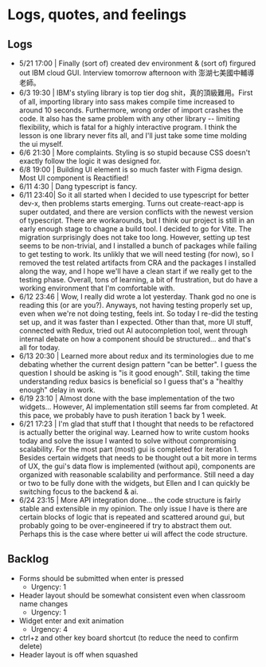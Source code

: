 # Logs, quotes, and feelings

## Logs

- 5/21 17:00 | Finally (sort of) created dev environment & (sort of) firgured out IBM cloud GUI. Interview tomorrow afternoon with 澎湖七美國中輔導老師。
- 6/3 19:30 | IBM's styling library is top tier dog shit，真的頂級難用。First of all, importing library into sass makes compile time increased to around 10 seconds. Furthermore, wrong order of import crashes the code. It also has the same problem with any other library -- limiting flexibility, which is fatal for a highly interactive program. I think the lesson is one library never fits all, and I'll just take some time molding the ui myself.
- 6/6 21:30 | More complaints. Styling is so stupid because CSS doesn't exactly follow the logic it was designed for.
- 6/8 19:00 | Building UI element is so much faster with Figma design. Most UI component is Reactified!
- 6/11 4:30 | Dang typescript is fancy.
- 6/11 23:40| So it all started when I decided to use typescript for better dev-x, then problems starts emerging. Turns out create-react-app is super outdated, and there are version conflicts with the newest version of typescript. There are workarounds, but I think our project is still in an early enough stage to chagne a build tool. I decided to go for Vite. The migration surprisingly does not take too long. However, setting up test seems to be non-trivial, and I installed a bunch of packages while failing to get testing to work. Its unlikly that we will need testing (for now), so I removed the test related artifacts from CRA and the packages I installed along the way, and I hope we'll have a clean start if we really get to the testing phase. Overall, tons of learning, a bit of frustration, but do have a working environment that I'm comfortable with.
- 6/12 23:46 | Wow, I really did wrote a lot yesterday. Thank god no one is reading this (or are you?). Anyways, not having testing properly set up, even when we're not doing testing, feels int. So today I re-did the testing set up, and it was faster than I expected. Other than that, more UI stuff, connected with Redux, tried out AI autocompletion tool, went through internal debate on how a component should be structured... and that's all for today.
- 6/13 20:30 | Learned more about redux and its terminologies due to me debating whether the current design pattern "can be better". I guess the question I should be asking is "is it good enough". Still, taking the time understanding redux basics is beneficial so I guess that's a "healthy enough" delay in work.
- 6/19 23:10 | Almost done with the base implementation of the two widgets... However, AI implementation still seems far from completed. At this pace, we probably have to push iteration 1 back by 1 week.
- 6/21 17:23 | I'm glad that stuff that I thought that needs to be refactored is actually better the original way. Learned how to write custom hooks today and solve the issue I wanted to solve without compromising scalability. For the most part (most) gui is completed for iteration 1. Besides certain widgets that needs to be thought out a bit more in terms of UX, the gui's data flow is implemented (without api), components are organized with reasonable scalability and performance. Still need a day or two to be fully done with the widgets, but Ellen and I can quickly be switching focus to the backend & ai.
- 6/24 23:15 | More API integration done... the code structure is fairly stable and extensible in my opinion. The only issue I have is there are certain blocks of logic that is repeated and scattered around gui, but probably going to be over-engineered if try to abstract them out. Perhaps this is the case where better ui will affect the code structure.

## Backlog

- Forms should be submitted when enter is pressed
  - Urgency: 1
- Header layout should be somewhat consistent even when classroom name changes
  - Urgency: 1
- Widget enter and exit animation
  - Urgency: 4
- ctrl+z and other key board shortcut (to reduce the need to confirm delete)
- Header layout is off when squashed
